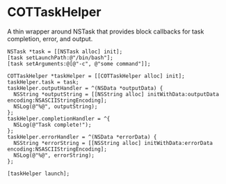 COTTaskHelper
=============

A thin wrapper around NSTask that provides block callbacks for task completion, error, and output.

````
NSTask *task = [[NSTask alloc] init];
[task setLaunchPath:@"/bin/bash"];
[task setArguments:@[@"-c", @"some command"]];

COTTaskHelper *taskHelper = [[COTTaskHelper alloc] init];
taskHelper.task = task;
taskHelper.outputHandler = ^(NSData *outputData) {
  NSString *outputString = [[NSString alloc] initWithData:outputData encoding:NSASCIIStringEncoding];
  NSLog(@"%@", outputString);
};
taskHelper.completionHandler = ^{
  NSLog(@"Task complete!");
};
taskHelper.errorHandler = ^(NSData *errorData) {
  NSString *errorString = [[NSString alloc] initWithData:errorData encoding:NSASCIIStringEncoding];
  NSLog(@"%@", errorString);
};

[taskHelper launch];
````
